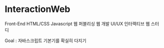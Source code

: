 # InteractionWeb

Front-End
HTML/CSS
Javascript
웹 퍼블리싱
웹 개발
UI/UX
인터랙티브 웹
스터디

Goal : 자바스크립트 기본기를 확실히 다지기
